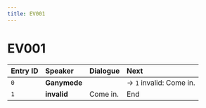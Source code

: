 ```yaml
---
title: EV001
---
```


# EV001


| Entry ID | Speaker | Dialogue | Next |
| :------- | :------ | :------- | :------------ |
| `0` | **Ganymede** |  | → `1` invalid: Come in\. |
| `1` | **invalid** | Come in\. | End |
